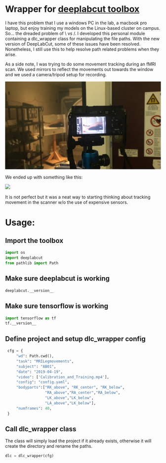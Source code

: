 # Wrapper for [deeplabcut toolbox](https://github.com/AlexEMG/DeepLabCut)
I have this problem that I use a windows PC in the lab, a macbook pro laptop, but enjoy training my models on the Linux-based cluster on campus. So... the dreaded problem of \ vs /. I developed this personal module containing a dlc_wrapper class for manipulating the file paths. With the new version of DeepLabCut, some of these issues have been resolved. Nonetheless, I still use this to help resolve path related problems when they arise.

As a side note, I was trying to do some movement tracking during an fMRI scan. We used mirrors to reflect the movements out towards the window and we used a camera/tripod setup for recording. 

<p align="left">
   <img src="./images/mri_mirror_setup.png" width=600 />
<p> 

We ended up with something like this:
 
<p align="left">
   <img src="./images/DLC_MRI_tracking.gif" width=600 />
<p> 

It is not perfect but it was a neat way to starting thinking about tracking movement in the scanner w/o the use of expensive sensors.
 
# Usage:
## Import the toolbox
```python
import os
import deeplabcut
from pathlib import Path
```

## Make sure deeplabcut is working
```python
deeplabcut.__version__
```

## Make sure tensorflow is working
```python
import tensorflow as tf
tf.__version__
```

## Define project and setup dlc_wrapper config
```python
 cfg = {
     "wd": Path.cwd(),
     "task": "MRILegmovements",
     "subject": "AB01",
     "date": "2019-04-19",
     "video": ['Calibration_and_Training.mp4'],
     "config": "config.yaml",
     "bodyparts":["RK_above", "RK_center", "RK_below",
                  "RA_above","RA_center","RA_below",
                  "LK_above","LK_below",
                  "LA_above","LK_below"],
     "numframes": 40,
 }
 ```
## Call dlc_wrapper class
The class will simply load the project if it already exists, otherwise it will create the directory and rename the paths.
```python
dlc = dlc_wrapper(cfg)
```

